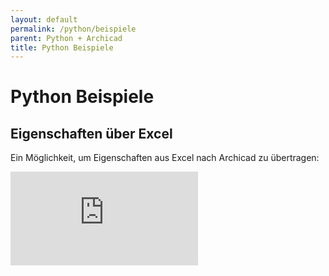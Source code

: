```yaml
---
layout: default
permalink: /python/beispiele
parent: Python + Archicad
title: Python Beispiele
---
```


# Python Beispiele

## Eigenschaften über Excel
Ein Möglichkeit, um Eigenschaften aus Excel nach Archicad zu übertragen:
<iframe src="https://www.youtube.com/embed/rALzI6cFhJo" frameborder="0" allow="accelerometer; autoplay; encrypted-media; gyroscope; picture-in-picture" allowfullscreen></iframe>


